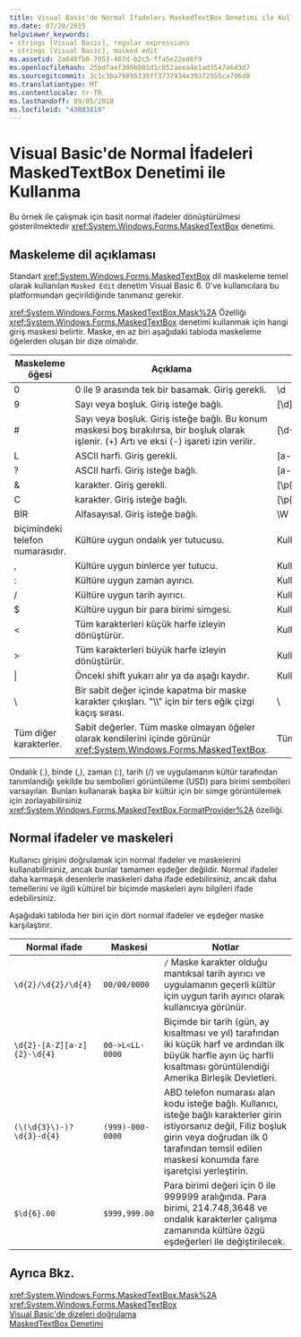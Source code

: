 ```yaml
---
title: Visual Basic'de Normal İfadeleri MaskedTextBox Denetimi ile Kullanma
ms.date: 07/20/2015
helpviewer_keywords:
- strings [Visual Basic], regular expressions
- strings [Visual Basic], masked edit
ms.assetid: 2a048fb0-7053-487d-b2c5-ffa5e22ed6f9
ms.openlocfilehash: 25bdfaef300b001d1c052aeea4e1ad3547a6d3d7
ms.sourcegitcommit: 3c1c3ba79895335ff3737934e39372555ca7d6d0
ms.translationtype: MT
ms.contentlocale: tr-TR
ms.lasthandoff: 09/05/2018
ms.locfileid: "43803819"
---
```

# <a name="using-regular-expressions-with-the-maskedtextbox-control-in-visual-basic"></a>Visual Basic'de Normal İfadeleri MaskedTextBox Denetimi ile Kullanma
Bu örnek ile çalışmak için basit normal ifadeler dönüştürülmesi gösterilmektedir <xref:System.Windows.Forms.MaskedTextBox> denetimi.  
  
## <a name="description-of-the-masking-language"></a>Maskeleme dil açıklaması  
 Standart <xref:System.Windows.Forms.MaskedTextBox> dil maskeleme temel olarak kullanılan `Masked Edit` denetim Visual Basic 6. 0've kullanıcılara bu platformundan geçirildiğinde tanımanız gerekir.  
  
 <xref:System.Windows.Forms.MaskedTextBox.Mask%2A> Özelliği <xref:System.Windows.Forms.MaskedTextBox> denetimi kullanmak için hangi giriş maskesi belirtir. Maske, en az biri aşağıdaki tabloda maskeleme öğelerden oluşan bir dize olmalıdır.  
  
|Maskeleme öğesi|Açıklama|Normal ifade öğesi|  
|---------------------|-----------------|--------------------------------|  
|0|0 ile 9 arasında tek bir basamak. Giriş gerekli.|\d|  
|9|Sayı veya boşluk. Giriş isteğe bağlı.|[\d]?|  
|#|Sayı veya boşluk. Giriş isteğe bağlı. Bu konum maskesi boş bırakılırsa, bir boşluk olarak işlenir. (+) Artı ve eksi (-) işareti izin verilir.|[\d+-]?|  
|L|ASCII harfi. Giriş gerekli.|[a-zA-Z]|  
|?|ASCII harfi. Giriş isteğe bağlı.|[a-zA-Z]?|  
|&|karakter. Giriş gerekli.|[\p{Ll}\p{Lu}\p{Lt}\p{Lm}\p{Lo}]|  
|C|karakter. Giriş isteğe bağlı.|[\p{Ll}\p{Lu}\p{Lt}\p{Lm}\p{Lo}]?|  
|BİR|Alfasayısal. Giriş isteğe bağlı.|\W|  
|biçimindeki telefon numarasıdır.|Kültüre uygun ondalık yer tutucusu.|Kullanılabilir değil.|  
|,|Kültüre uygun binlerce yer tutucu.|Kullanılabilir değil.|  
|:|Kültüre uygun zaman ayırıcı.|Kullanılabilir değil.|  
|/|Kültüre uygun tarih ayırıcı.|Kullanılabilir değil.|  
|$|Kültüre uygun bir para birimi simgesi.|Kullanılabilir değil.|  
|\<|Tüm karakterleri küçük harfe izleyin dönüştürür.|Kullanılabilir değil.|  
|>|Tüm karakterleri büyük harfe izleyin dönüştürür.|Kullanılabilir değil.|  
|&#124;|Önceki shift yukarı alır ya da aşağı kaydır.|Kullanılabilir değil.|  
|&#92;|Bir sabit değer içinde kapatma bir maske karakter çıkışları. "\\\\" için bir ters eğik çizgi kaçış sırası.|&#92;|  
|Tüm diğer karakterler.|Sabit değerler. Tüm maske olmayan öğeler olarak kendilerini içinde görünür <xref:System.Windows.Forms.MaskedTextBox>.|Tüm diğer karakterler.|  
  
 Ondalık (.), binde (,), zaman (:), tarih (/) ve uygulamanın kültür tarafından tanımlandığı şekilde bu sembolleri görüntüleme (USD) para birimi sembolleri varsayılan. Bunları kullanarak başka bir kültür için bir simge görüntülemek için zorlayabilirsiniz <xref:System.Windows.Forms.MaskedTextBox.FormatProvider%2A> özelliği.  
  
## <a name="regular-expressions-and-masks"></a>Normal ifadeler ve maskeleri  
 Kullanıcı girişini doğrulamak için normal ifadeler ve maskelerini kullanabilirsiniz, ancak bunlar tamamen eşdeğer değildir. Normal ifadeler daha karmaşık desenlerle maskeleri daha ifade edebilirsiniz, ancak daha temellerini ve ilgili kültürel bir biçimde maskeleri aynı bilgileri ifade edebilirsiniz.  
  
 Aşağıdaki tabloda her biri için dört normal ifadeler ve eşdeğer maske karşılaştırır.  
  
|Normal ifade|Maskesi|Notlar|  
|------------------------|----------|-----------|  
|`\d{2}/\d{2}/\d{4}`|`00/00/0000`|`/` Maske karakter olduğu mantıksal tarih ayırıcı ve uygulamanın geçerli kültür için uygun tarih ayırıcı olarak kullanıcıya görünür.|  
|`\d{2}-[A-Z][a-z]{2}-\d{4}`|`00->L<LL-0000`|Biçimde bir tarih (gün, ay kısaltması ve yıl) tarafından iki küçük harf ve ardından ilk büyük harfle ayın üç harfli kısaltması görüntülendiği Amerika Birleşik Devletleri.|  
|`(\(\d{3}\)-)?\d{3}-d{4}`|`(999)-000-0000`|ABD telefon numarası alan kodu isteğe bağlı. Kullanıcı, isteğe bağlı karakterler girin istiyorsanız değil, Filiz boşluk girin veya doğrudan ilk 0 tarafından temsil edilen maskesi konumda fare işaretçisi yerleştirin.|  
|`$\d{6}.00`|`$999,999.00`|Para birimi değeri için 0 ile 999999 aralığında. Para birimi, 214.748,3648 ve ondalık karakterler çalışma zamanında kültüre özgü eşdeğerleri ile değiştirilecek.|  
  
## <a name="see-also"></a>Ayrıca Bkz.  
 <xref:System.Windows.Forms.MaskedTextBox.Mask%2A>  
 <xref:System.Windows.Forms.MaskedTextBox>  
 [Visual Basic'de dizeleri doğrulama](../../../../visual-basic/programming-guide/language-features/strings/validating-strings.md)  
 [MaskedTextBox Denetimi](../../../../framework/winforms/controls/maskedtextbox-control-windows-forms.md)

